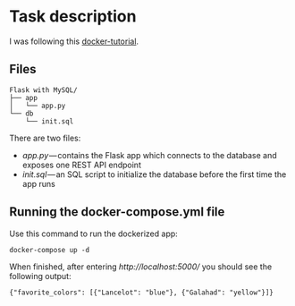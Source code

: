 # Task description
I was following this [docker-tutorial](https://stavshamir.github.io/python/dockerizing-a-flask-mysql-app-with-docker-compose/).

## Files
```
Flask with MySQL/
├── app
│   └── app.py
└── db
    └── init.sql
```
There are two files:
- *app.py* — contains the Flask app which connects to the database and exposes one REST API endpoint
- *init.sql* — an SQL script to initialize the database before the first time the app runs

## Running the docker-compose.yml file

Use this command to run the dockerized app:
```
docker-compose up -d
```

When finished, after entering *http://localhost:5000/* you should see the following output:
```
{"favorite_colors": [{"Lancelot": "blue"}, {"Galahad": "yellow"}]}
```
